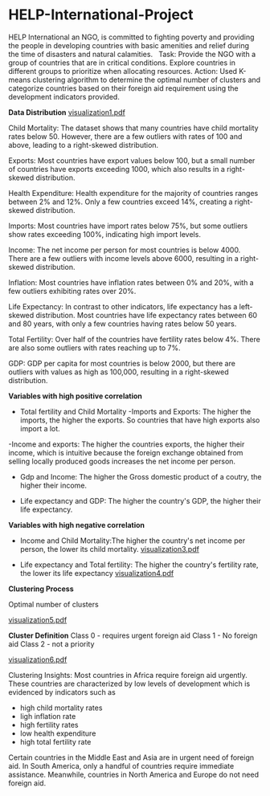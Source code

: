 # HELP-International-Project
HELP International an NGO, is committed to fighting poverty and providing the people in developing countries with basic amenities and relief during the time of disasters and natural calamities.
 
Task:  Provide the NGO with a group of countries that are in critical conditions. Explore countries in different groups to prioritize when allocating resources.
Action: Used K-means clustering algorithm to determine the optimal number of clusters and categorize countries based on their foreign aid requirement using the development indicators provided.

**Data Distribution**
[visualization1.pdf](https://github.com/user-attachments/files/16949558/visualization1.pdf)

Child Mortality: The dataset shows that many countries have child mortality rates below 50. However, there 
are a few outliers with rates of 100 and above, leading to a right-skewed distribution.

Exports: Most countries have export values below 100, but a small number of countries have exports exceeding 
1000, which also results in a right-skewed distribution.

Health Expenditure: Health expenditure for the majority of countries ranges between 2% and 12%. Only a few 
countries exceed 14%, creating a right-skewed distribution.

Imports: Most countries have import rates below 75%, but some outliers show rates exceeding 100%, indicating 
high import levels.

Income: The net income per person for most countries is below 4000. There are a few outliers with income levels 
above 6000, resulting in a right-skewed distribution.

Inflation: Most countries have inflation rates between 0% and 20%, with a few outliers exhibiting rates over 20%.

Life Expectancy: In contrast to other indicators, life expectancy has a left-skewed distribution. Most countries 
have life expectancy rates between 60 and 80 years, with only a few countries having rates below 50 years.

Total Fertility: Over half of the countries have fertility rates below 4%. There are also some outliers with 
rates reaching up to 7%.

GDP: GDP per capita for most countries is below 2000, but there are outliers with values as high as 100,000, 
resulting in a right-skewed distribution.

**Variables with high positive correlation**

- Total fertility and Child Mortality
-Imports and Exports: The higher the imports, the higher the exports. So 
countries that have high exports also import a lot.

-Income and exports: The higher the countries exports, the higher their income,
which is intuitive because the foreign exchange obtained from selling locally produced goods
increases the net income per person. 

- Gdp and Income: The higher the Gross domestic product of a coutry, the higher 
their income.

- Life expectancy and GDP: The higher the country's GDP, the higher their life expectancy.

**Variables with high negative correlation**
- Income and Child Mortality:The higher the country's net income per person, the lower its 
child mortality.
[visualization3.pdf](https://github.com/user-attachments/files/16949569/visualization3.pdf)


- Life expectancy and Total fertility: The higher the country's fertility rate, the lower
its life expectancy
[visualization4.pdf](https://github.com/user-attachments/files/16949625/visualization4.pdf)


**Clustering Process**

Optimal number of clusters

[visualization5.pdf](https://github.com/user-attachments/files/16949641/visualization5.pdf)


**Cluster Definition**
 Class 0 - requires urgent foreign aid
 Class 1 - No foreign aid 
 Class 2 - not a priority
 
[visualization6.pdf](https://github.com/user-attachments/files/16949644/visualization6.pdf)

Clustering Insights:
Most countries in Africa require foreign aid urgently. These countries are characterized 
by low levels of development which is evidenced by indicators such as  
- high child mortality rates
- ligh inflation rate
- high fertility rates
- low health expenditure
- high total fertility rate

Certain countries in the Middle East and Asia are in urgent need of foreign aid. In South America, only a handful of countries require immediate assistance. Meanwhile, countries in North America and Europe do not need foreign aid.
